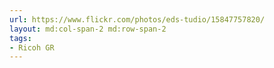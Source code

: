 ```yaml
---
url: https://www.flickr.com/photos/eds-tudio/15847757820/
layout: md:col-span-2 md:row-span-2
tags:
- Ricoh GR
---
```

